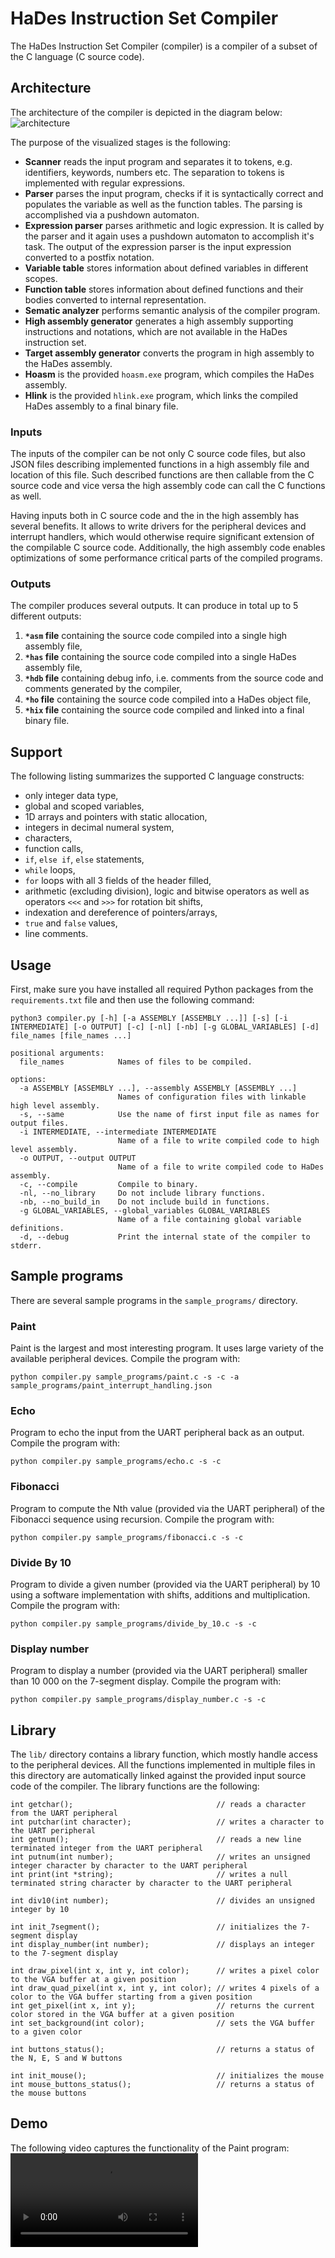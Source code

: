 # HaDes Instruction Set Compiler
The HaDes Instruction Set Compiler (compiler) is a compiler of a subset of the C language (C source code). 

## Architecture
The architecture of the compiler is depicted in the diagram below:
![architecture](compiler_diagram.jpg)

The purpose of the visualized stages is the following:
* **Scanner** reads the input program and separates it to tokens, e.g. identifiers, keywords, numbers etc. The separation to tokens is implemented with regular expressions.
* **Parser** parses the input program, checks if it is syntactically correct and populates the variable as well as the function tables. The parsing is accomplished via a pushdown automaton.
* **Expression parser** parses arithmetic and logic expression. It is called by the parser and it again uses a pushdown automaton to accomplish it's task. The output of the expression parser is the input expression converted to a postfix notation.
* **Variable table** stores information about defined variables in different scopes.
* **Function table** stores information about defined functions and their bodies converted to internal representation.
* **Sematic analyzer** performs semantic analysis of the compiler program.
* **High assembly generator** generates a high assembly supporting instructions and notations, which are not available in the HaDes instruction set. 
* **Target assembly generator** converts the program in high assembly to the HaDes assembly.
* **Hoasm** is the provided `hoasm.exe` program, which compiles the HaDes assembly.
* **Hlink** is the provided `hlink.exe` program, which links the compiled HaDes assembly to a final binary file.

### Inputs
The inputs of the compiler can be not only C source code files, but also JSON files describing implemented functions in a high assembly file and location of this file. Such described functions are then callable from the C source code and vice versa the high assembly code can call the C functions as well.

Having inputs both in C source code and the in the high assembly has several benefits. It allows to write drivers for the peripheral devices and interrupt handlers, which would otherwise require significant extension of the compilable C source code. Additionally, the high assembly code enables optimizations of some performance critical parts of the compiled programs.

### Outputs
The compiler produces several outputs. It can produce in total up to 5 different outputs:
1. **`*asm` file** containing the source code compiled into a single high assembly file,
2. **`*has` file** containing the source code compiled into a single HaDes assembly file,
3. **`*hdb` file** containing debug info, i.e. comments from the source code and comments generated by the compiler,
4. **`*ho`  file** containing the source code compiled into a HaDes object file,
4. **`*hix` file** containing the source code compiled and linked into a final binary file.

## Support
The following listing summarizes the supported C language constructs:
* only integer data type,
* global and scoped variables,
* 1D arrays and pointers with static allocation,
* integers in decimal numeral system,
* characters,
* function calls,
* `if`, `else if`, `else` statements,
* `while` loops,
* `for` loops with all 3 fields of the header filled,
* arithmetic (excluding division), logic and bitwise operators as well as operators `<<<` and `>>>` for rotation bit shifts,
* indexation and dereference of pointers/arrays,
* `true` and `false` values,
* line comments.

## Usage
First, make sure you have installed all required Python packages from the `requirements.txt` file and then use the following command:
```
python3 compiler.py [-h] [-a ASSEMBLY [ASSEMBLY ...]] [-s] [-i INTERMEDIATE] [-o OUTPUT] [-c] [-nl] [-nb] [-g GLOBAL_VARIABLES] [-d] file_names [file_names ...]

positional arguments:
  file_names            Names of files to be compiled.

options:
  -a ASSEMBLY [ASSEMBLY ...], --assembly ASSEMBLY [ASSEMBLY ...]
                        Names of configuration files with linkable high level assembly.
  -s, --same            Use the name of first input file as names for output files.
  -i INTERMEDIATE, --intermediate INTERMEDIATE
                        Name of a file to write compiled code to high level assembly.
  -o OUTPUT, --output OUTPUT
                        Name of a file to write compiled code to HaDes assembly.
  -c, --compile         Compile to binary.
  -nl, --no_library     Do not include library functions.
  -nb, --no_build_in    Do not include build in functions.
  -g GLOBAL_VARIABLES, --global_variables GLOBAL_VARIABLES
                        Name of a file containing global variable definitions.
  -d, --debug           Print the internal state of the compiler to stderr.
```

## Sample programs
There are several sample programs in the `sample_programs/` directory.

### Paint
Paint is the largest and most interesting program. It uses large variety of the available peripheral devices. Compile the program with:
```
python compiler.py sample_programs/paint.c -s -c -a sample_programs/paint_interrupt_handling.json 
```

### Echo
Program to echo the input from the UART peripheral back as an output. Compile the program with:
```
python compiler.py sample_programs/echo.c -s -c
```

### Fibonacci
Program to compute the Nth value (provided via the UART peripheral) of the Fibonacci sequence using recursion. Compile the program with:
```
python compiler.py sample_programs/fibonacci.c -s -c
```

### Divide By 10
Program to divide a given number (provided via the UART peripheral) by 10 using a software implementation with shifts, additions and multiplication. Compile the program with:
```
python compiler.py sample_programs/divide_by_10.c -s -c
```

### Display number
Program to display a number (provided via the UART peripheral) smaller than 10 000 on the 7-segment display. Compile the program with:
```
python compiler.py sample_programs/display_number.c -s -c
```

## Library
The `lib/` directory contains a library function, which mostly handle access to the peripheral devices. All the functions implemented in multiple files in this directory are automatically linked against the provided input source code of the compiler. The library functions are the following:
```
int getchar();                                // reads a character from the UART peripheral
int putchar(int character);                   // writes a character to the UART peripheral
int getnum();                                 // reads a new line terminated integer from the UART peripheral
int putnum(int number);                       // writes an unsigned integer character by character to the UART peripheral
int print(int *string);                       // writes a null terminated string character by character to the UART peripheral

int div10(int number);                        // divides an unsigned integer by 10

int init_7segment();                          // initializes the 7-segment display
int display_number(int number);               // displays an integer to the 7-segment display

int draw_pixel(int x, int y, int color);      // writes a pixel color to the VGA buffer at a given position
int draw_quad_pixel(int x, int y, int color); // writes 4 pixels of a color to the VGA buffer starting from a given position
int get_pixel(int x, int y);                  // returns the current color stored in the VGA buffer at a given position
int set_background(int color);                // sets the VGA buffer to a given color

int buttons_status();                         // returns a status of the N, E, S and W buttons

int init_mouse();                             // initializes the mouse
int mouse_buttons_status();                   // returns a status of the mouse buttons
```

## Demo
The following video captures the functionality of the Paint program:  
<video src="fast_demo.mp4" controls="controls">
</video>